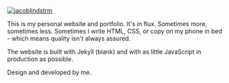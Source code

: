 [![jacoblindstrm](https://circleci.com/gh/jacoblindstrm/jacoblindstrm.github.io.svg?style=svg)](https://app.circleci.com/pipelines/github/jacoblindstrm/jacoblindstrm.github.io)

This is my personal website and portfolio. It's in flux. Sometimes more, sometimes less. Sometimes I write HTML, CSS, or copy on my phone in bed - which means quality isn't always assured.

The website is built with Jekyll (blank) and with as little JavaScript in production as possible.

Design and developed by me.
